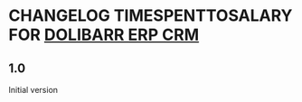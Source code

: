 # CHANGELOG TIMESPENTTOSALARY FOR [DOLIBARR ERP CRM](https://www.dolibarr.org)

## 1.0

Initial version
